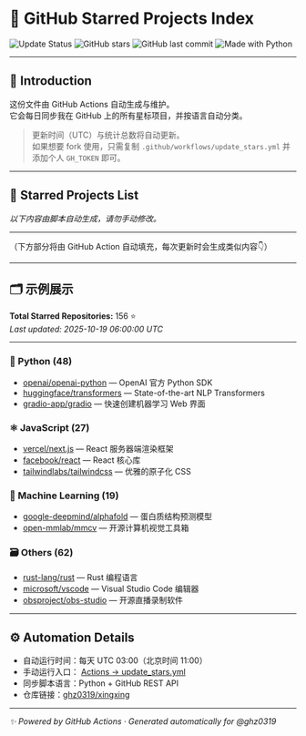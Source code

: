 # 🌟 GitHub Starred Projects Index

![Update Status](https://github.com/ghz0319/xingxing/actions/workflows/update_stars.yml/badge.svg)
![GitHub stars](https://img.shields.io/github/stars/ghz0319?label=My%20GitHub%20Stars&style=social)
![GitHub last commit](https://img.shields.io/github/last-commit/ghz0319/xingxing?label=Last%20Sync)
![Made with Python](https://img.shields.io/badge/Made%20with-Python-3776AB?logo=python&logoColor=white)

---

## 🧭 Introduction
这份文件由 GitHub Actions 自动生成与维护。  
它会每日同步我在 GitHub 上的所有星标项目，并按语言自动分类。  

> 更新时间（UTC）与统计总数将自动更新。  
> 如果想要 fork 使用，只需复制 `.github/workflows/update_stars.yml` 并添加个人 `GH_TOKEN` 即可。

---

## 🧩 Starred Projects List
_以下内容由脚本自动生成，请勿手动修改。_

---

（下方部分将由 GitHub Action 自动填充，每次更新时会生成类似内容👇）

---

## 🗂️ 示例展示

**Total Starred Repositories:** 156 ⭐  
_Last updated: 2025-10-19 06:00:00 UTC_

---

### 🐍 Python (48)
- [openai/openai-python](https://github.com/openai/openai-python) — OpenAI 官方 Python SDK  
- [huggingface/transformers](https://github.com/huggingface/transformers) — State-of-the-art NLP Transformers  
- [gradio-app/gradio](https://github.com/gradio-app/gradio) — 快速创建机器学习 Web 界面  

### ⚛️ JavaScript (27)
- [vercel/next.js](https://github.com/vercel/next.js) — React 服务器端渲染框架  
- [facebook/react](https://github.com/facebook/react) — React 核心库  
- [tailwindlabs/tailwindcss](https://github.com/tailwindlabs/tailwindcss) — 优雅的原子化 CSS  

### 🧠 Machine Learning (19)
- [google-deepmind/alphafold](https://github.com/google-deepmind/alphafold) — 蛋白质结构预测模型  
- [open-mmlab/mmcv](https://github.com/open-mmlab/mmcv) — 开源计算机视觉工具箱  

### 🗃️ Others (62)
- [rust-lang/rust](https://github.com/rust-lang/rust) — Rust 编程语言  
- [microsoft/vscode](https://github.com/microsoft/vscode) — Visual Studio Code 编辑器  
- [obsproject/obs-studio](https://github.com/obsproject/obs-studio) — 开源直播录制软件  

---

## ⚙️ Automation Details
- 自动运行时间：每天 UTC 03:00（北京时间 11:00）
- 手动运行入口： [Actions → update_stars.yml](https://github.com/ghz0319/xingxing/actions/workflows/update_stars.yml)
- 同步脚本语言：Python + GitHub REST API
- 仓库链接：[ghz0319/xingxing](https://github.com/ghz0319/xingxing)

---

_✨ Powered by GitHub Actions · Generated automatically for @ghz0319_

